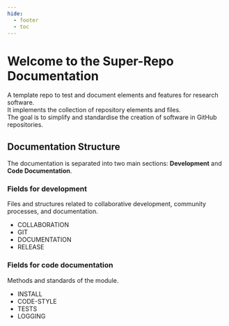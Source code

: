 ```yaml
---
hide:
  - footer
  - toc
---
```


# Welcome to the Super-Repo Documentation

A template repo to test and document elements and features for research software. <br>
It implements the collection of repository elements and files. <br>
The goal is to simplify and standardise the creation of software in GitHub repositories.

## Documentation Structure

The documentation is separated into two main sections: 
**Development** and **Code Documentation**. <br>

### Fields for development

Files and structures related to collaborative development, community processes,
 and documentation. 

- COLLABORATION
- GIT
- DOCUMENTATION
- RELEASE

### Fields for code documentation

Methods and standards of the module.

- INSTALL
- CODE-STYLE
- TESTS
- LOGGING
